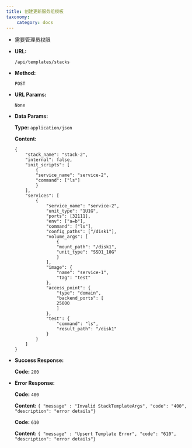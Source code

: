 ```yaml
---
title: 创建更新服务组模板
taxonomy:
    category: docs
---
```


- 需要管理员权限

* **URL:**

    `/api/templates/stacks`

* **Method:**

    `POST`

* **URL Params:**

    `None`

* **Data Params:**

	**Type:** `application/json`
	
	**Content:**

    ```
	{
		"stack_name": "stack-2",
		"internal": false,
		"init_scripts": [
			{
			"service_name": "service-2",
			"command": ["ls"]
			}
		],
		"services": [
			{
				"service_name": "service-2",
				"unit_type": "1U1G",
				"ports": [32111],
				"env": ["a=b"],
				"command": ["ls"],
				"config_paths": ["/disk1"],
				"volume_args": [
					{
					"mount_path": "/disk1",
					"unit_type": "SSD1_10G"
					}
				],
				"image": {
					"name": "service-1",
					"tag": "test"
				},
				"access_point": {
					"type": "domain",
					"backend_ports": [
					25000
					]
				},
				"test": {
					"command": "ls",
					"result_path": "/disk1"
				}
			}
		]
	}
	```	

* **Success Response:**

	**Code:** `200`

* **Error Response:**

	**Code:** `400`
  	
  	**Content:** `{ "message" : "Invalid StackTemplateArgs", "code": "400", "description": "error details"}`

	**Code:** `610`
  	
  	**Content:** `{ "message" : "Upsert Template Error", "code": "610", "description": "error details"}`